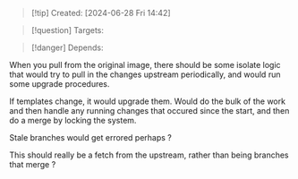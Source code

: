 
>[!tip] Created: [2024-06-28 Fri 14:42]

>[!question] Targets: 

>[!danger] Depends: 

When you pull from the original image, there should be some isolate logic that would try to pull in the changes upstream periodically, and would run some upgrade procedures.

If templates change, it would upgrade them.
Would do the bulk of the work and then handle any running changes that occured since the start, and then do a merge by locking the system.

Stale branches would get errored perhaps ?

This should really be a fetch from the upstream, rather than being branches that merge ?